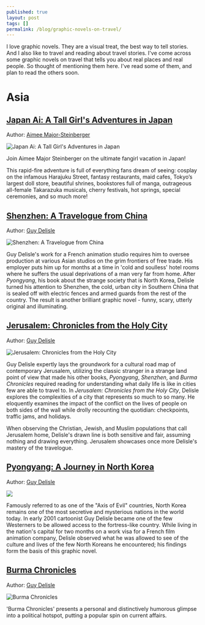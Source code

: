 ```yaml
---
published: true
layout: post
tags: []
permalink: /blog/graphic-novels-on-travel/
---
```

I love graphic novels. They are a visual treat, the best way to tell stories. And I also like to travel and reading about travel stories. I've come across some graphic novels on travel that tells you about real places and real people. So thought of mentioning them here. I've read some of them, and plan to read the others soon.

# Asia

## [Japan Ai: A Tall Girl's Adventures in Japan](http://amzn.to/2iqhgwH)

Author: [Aimee Major-Steinberger](https://www.goodreads.com/author/show/5710042.Aimee_Major_Steinberger)

![Japan Ai: A Tall Girl's Adventures in Japan](https://images.gr-assets.com/books/1302286528l/2184895.jpg)

Join Aimee Major Steinberger on the ultimate fangirl vacation in Japan!

This rapid-fire adventure is full of everything fans dream of seeing: cosplay on the infamous Harajuku Street, fantasy restaurants, maid cafes, Tokyo’s largest doll store, beautiful shrines, bookstores full of manga, outrageous all-female Takarazuka musicals, cherry festivals, hot springs, special ceremonies, and so much more!

## [Shenzhen: A Travelogue from China](http://amzn.to/2iq7f2K)

Author: [Guy Delisle](https://www.goodreads.com/author/show/46027.Guy_Delisle)

![Shenzhen: A Travelogue from China](https://images.gr-assets.com/books/1330445378l/210946.jpg)

Guy Delisle's work for a French animation studio requires him to oversee production at various Asian studios on the grim frontiers of free trade. His employer puts him up for months at a time in 'cold and soulless' hotel rooms where he suffers the usual deprivations of a man very far from home. After _Pyongyang_, his book about the strange society that is North Korea, Delisle turned his attention to Shenzhen, the cold, urban city in Southern China that is sealed off with electric fences and armed guards from the rest of the country. The result is another brilliant graphic novel - funny, scary, utterly original and illuminating.

## [Jerusalem: Chronicles from the Holy City](http://amzn.to/2hx7YCn)

Author: [Guy Delisle](https://www.goodreads.com/author/show/46027.Guy_Delisle)

![Jerusalem: Chronicles from the Holy City](https://images.gr-assets.com/books/1347396940l/13104040.jpg)

Guy Delisle expertly lays the groundwork for a cultural road map of contemporary Jerusalem, utilizing the classic stranger in a strange land point of view that made his other books, _Pyongyang_, _Shenzhen_, and _Burma Chronicles_ required reading for understanding what daily life is like in cities few are able to travel to. In _Jerusalem: Chronicles from the Holy City_, Delisle explores the complexities of a city that represents so much to so many. He eloquently examines the impact of the conflict on the lives of people on both sides of the wall while drolly recounting the quotidian: checkpoints, traffic jams, and holidays.

When observing the Christian, Jewish, and Muslim populations that call Jerusalem home, Delisle's drawn line is both sensitive and fair, assuming nothing and drawing everything. Jerusalem showcases once more Delisle's mastery of the travelogue.

## [Pyongyang: A Journey in North Korea](http://amzn.to/2hPWt4X)

Author: [Guy Delisle](https://www.goodreads.com/author/show/46027.Guy_Delisle)

![](https://images.gr-assets.com/books/1327884533l/80834.jpg)

Famously referred to as one of the "Axis of Evil" countries, North Korea remains one of the most secretive and mysterious nations in the world today. In early 2001 cartoonist Guy Delisle became one of the few Westerners to be allowed access to the fortress-like country. While living in the nation's capital for two months on a work visa for a French film animation company, Delisle observed what he was allowed to see of the culture and lives of the few North Koreans he encountered; his findings form the basis of this graphic novel.

## [Burma Chronicles](http://amzn.to/2igYvfE)

Author: [Guy Delisle](https://www.goodreads.com/author/show/46027.Guy_Delisle)

![Burma Chronicles](https://images.gr-assets.com/books/1328302383l/5596923.jpg)

'Burma Chronicles' presents a personal and distinctively humorous glimpse into a political hotspot, putting a popular spin on current affairs.